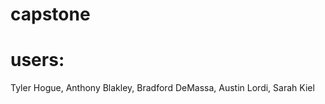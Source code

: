# capstone
# users:
  Tyler Hogue,
  Anthony Blakley,
  Bradford DeMassa,
  Austin Lordi,
  Sarah Kiel
